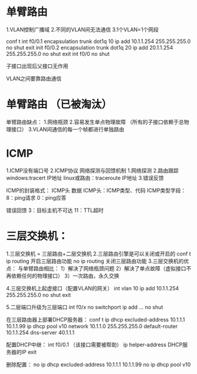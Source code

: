 # 单臂路由

1.VLAN控制广播域
2.不同的VLAN间无法通信
3.1个VLAN=1个网段

conf t
int f0/0.1
  encapsulation trunk dot1q 10
  ip add 10.1.1.254 255.255.255.0
  no shut
  exit
init f0/0.2
  encapsulation trunk dot1q 20
  ip add 20.1.1.254 255.255.255.0
  no shut
  exit
int f0/0
  no shut

子接口出现后父接口无作用

VLAN之间要靠路由通信

# 单臂路由 （已被淘汰）

单臂路由缺点：
1.网络瓶颈
2.容易发生单点物理故障
  （所有的子接口依赖于总物理接口）
3.VLAN间通信的每一个帧都进行单独路由

# ICMP

1.ICMP没有端口号
2.ICMP协议 网络探测与回馈机制
  1.网络探测
  2.路由跟踪 windows:tracert IP地址 linux或路由：traceroute IP地址
  3.错误反馈

ICMP的封装格式：
  ICMP头 数据
  ICMP头：ICMP类型、代码
  ICMP类型字段：
  8：ping请求
  0：ping应答

  错误回馈
  3：目标主机不可达
  11：TTL超时

# 三层交换机：
1.三层交换机 = 三层路由+二层交换机
2.三层路由引擎是可以关闭或开启的
  conf t
  ip routing   开启三层路由功能
  no ip routing  关闭三层路由功能
3.三层交换机的优点：
  与单臂路由相比：
  1）解决了网络瓶颈问题
  2）解决了单点故障（虚拟接口不再依赖任何的物理接口）
  3）一次路由，永久交换

4.三层交换机上起虚接口（配置VLAN的网关）
  int vlan 10
    ip  add  10.1.1.254  255.255.255.0
    no shut
    exit

5.二层端口升级为三层端口
  int f0/x
    no switchport
    ip add ...
    no shut

在三层路由器上部署DHCP服务器：
conf t
 ip dhcp excluded-address 10.1.1.1 10.1.1.99
 ip dhcp pool v10
   network 10.1.1.0 255.255.255.0
   default-router 10.1.1.254
   dns-server 40.1.1.1

配置DHCP中继：
int f0/0.1 （该接口需要被帮助）
  ip  helper-address   DHCP服务器的IP
  exit

删除配置：
no ip dhcp excluded-address 10.1.1.1 10.1.1.99
no ip dhcp pool v10